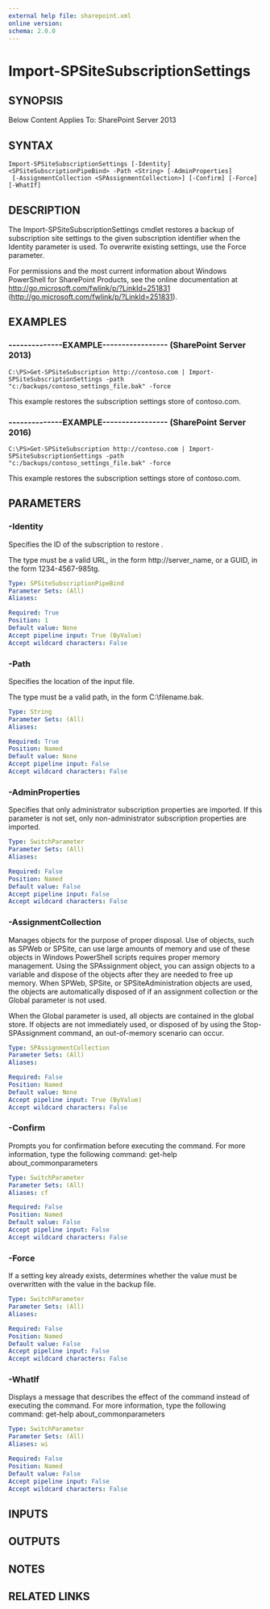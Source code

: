 ```yaml
---
external help file: sharepoint.xml
online version: 
schema: 2.0.0
---
```


# Import-SPSiteSubscriptionSettings

## SYNOPSIS
Below Content Applies To: SharePoint Server 2013

## SYNTAX

```
Import-SPSiteSubscriptionSettings [-Identity] <SPSiteSubscriptionPipeBind> -Path <String> [-AdminProperties]
 [-AssignmentCollection <SPAssignmentCollection>] [-Confirm] [-Force] [-WhatIf]
```

## DESCRIPTION
The Import-SPSiteSubscriptionSettings cmdlet restores a backup of subscription site settings to the given subscription identifier when the Identity parameter is used.
To overwrite existing settings, use the Force parameter.

For permissions and the most current information about Windows PowerShell for SharePoint Products, see the online documentation at http://go.microsoft.com/fwlink/p/?LinkId=251831 (http://go.microsoft.com/fwlink/p/?LinkId=251831).

## EXAMPLES

### --------------EXAMPLE----------------- (SharePoint Server 2013)
```
C:\PS>Get-SPSiteSubscription http://contoso.com | Import-SPSiteSubscriptionSettings -path "c:/backups/contoso_settings_file.bak" -force
```

This example restores the subscription settings store of contoso.com.

### --------------EXAMPLE----------------- (SharePoint Server 2016)
```
C:\PS>Get-SPSiteSubscription http://contoso.com | Import-SPSiteSubscriptionSettings -path "c:/backups/contoso_settings_file.bak" -force
```

This example restores the subscription settings store of contoso.com.

## PARAMETERS

### -Identity
Specifies the ID of the subscription to restore .

The type must be a valid URL, in the form http://server_name, or a GUID, in the form 1234-4567-985tg.

```yaml
Type: SPSiteSubscriptionPipeBind
Parameter Sets: (All)
Aliases: 

Required: True
Position: 1
Default value: None
Accept pipeline input: True (ByValue)
Accept wildcard characters: False
```

### -Path
Specifies the location of the input file.

The type must be a valid path, in the form C:\filename.bak.

```yaml
Type: String
Parameter Sets: (All)
Aliases: 

Required: True
Position: Named
Default value: None
Accept pipeline input: False
Accept wildcard characters: False
```

### -AdminProperties
Specifies that only administrator subscription properties are imported.
If this parameter is not set, only non-administrator subscription properties are imported.

```yaml
Type: SwitchParameter
Parameter Sets: (All)
Aliases: 

Required: False
Position: Named
Default value: False
Accept pipeline input: False
Accept wildcard characters: False
```

### -AssignmentCollection
Manages objects for the purpose of proper disposal.
Use of objects, such as SPWeb or SPSite, can use large amounts of memory and use of these objects in Windows PowerShell scripts requires proper memory management.
Using the SPAssignment object, you can assign objects to a variable and dispose of the objects after they are needed to free up memory.
When SPWeb, SPSite, or SPSiteAdministration objects are used, the objects are automatically disposed of if an assignment collection or the Global parameter is not used.

When the Global parameter is used, all objects are contained in the global store.
If objects are not immediately used, or disposed of by using the Stop-SPAssignment command, an out-of-memory scenario can occur.

```yaml
Type: SPAssignmentCollection
Parameter Sets: (All)
Aliases: 

Required: False
Position: Named
Default value: None
Accept pipeline input: True (ByValue)
Accept wildcard characters: False
```

### -Confirm
Prompts you for confirmation before executing the command.
For more information, type the following command: get-help about_commonparameters

```yaml
Type: SwitchParameter
Parameter Sets: (All)
Aliases: cf

Required: False
Position: Named
Default value: False
Accept pipeline input: False
Accept wildcard characters: False
```

### -Force
If a setting key already exists, determines whether the value must be overwritten with the value in the backup file.

```yaml
Type: SwitchParameter
Parameter Sets: (All)
Aliases: 

Required: False
Position: Named
Default value: False
Accept pipeline input: False
Accept wildcard characters: False
```

### -WhatIf
Displays a message that describes the effect of the command instead of executing the command.
For more information, type the following command: get-help about_commonparameters

```yaml
Type: SwitchParameter
Parameter Sets: (All)
Aliases: wi

Required: False
Position: Named
Default value: False
Accept pipeline input: False
Accept wildcard characters: False
```

## INPUTS

## OUTPUTS

## NOTES

## RELATED LINKS

